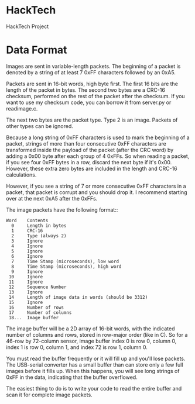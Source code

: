 # HackTech

HackTech Project

# Data Format

Images are sent in variable-length packets. The beginning of a packet
is denoted by a string of at least 7 0xFF characters followed by an
0xA5.

Packets are sent in 16-bit words, high byte first. The first 16 bits
are the length of the packet in bytes. The second two bytes are a
CRC-16 checksum, performed on the rest of the packet after the
checksum. If you want to use my checksum code, you can borrow it from
server.py or readimage.c.

The next two bytes are the packet type. Type 2 is an image. Packets of
other types can be ignored.

Because a long string of 0xFF characters is used to mark the beginning
of a packet, strings of more than four consecutive 0xFF characters are
transformed inside the payload of the packet (after the CRC word) by
adding a 0x00 byte after each group of 4 0xFFs. So when reading a
packet, if you see four 0xFF bytes in a row, discard the next byte if
it's 0x00. However, these extra zero bytes are included in the length
and CRC-16 calculations.

However, if you see a string of 7 or more consecutive 0xFF characters
in a packet, that packet is corrupt and you should drop it. I
recommend starting over at the next 0xA5 after the 0xFFs.

The image packets have the following format::

```
Word    Contents
  0     Length in bytes
  1     CRC-16
  2     Type (always 2)
  3     Ignore
  4     Ignore
  5     Ignore
  6     Ignore
  7     Time Stamp (microseconds), low word
  8     Time Stamp (microseconds), high word
  9     Ignore
 10     Ignore
 11     Ignore
 12     Sequence Number
 13     Ignore
 14     Length of image data in words (should be 3312)
 15     Ignore
 16     Number of rows
 17     Number of columns
 18...  Image buffer
 ```

The image buffer will be a 2D array of 16-bit words, with the
indicated number of columns and rows, stored in row-major order (like
in C). So for a 46-row by 72-column sensor, image buffer index 0 is
row 0, column 0, index 1 is row 0, column 1, and index 72 is row 1,
column 0.

You must read the buffer frequently or it will fill up and you'll lose
packets. The USB-serial converter has a small buffer than can store
only a few full images before it fills up. When this happens, you will
see long strings of 0xFF in the data, indicating that the buffer
overflowed.

The easiest thing to do is to write your code to read the entire
buffer and scan it for complete image packets.
